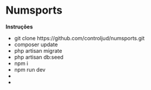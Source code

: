 <h1>Numsports</h1>

<p><b>Instruções</b></p>
<ul>
    <li>git clone https://github.com/controljud/numsports.git</li>
    <li>composer update</li>
    <li>php artisan migrate</li>
    <li>php artisan db:seed</li>
    <li>npm i</li>
    <li>npm run dev</li>
    <li></li>
    <li></li>
</ul>